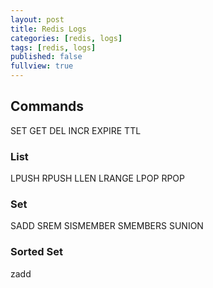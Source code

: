 ```yaml
---
layout: post
title: Redis Logs
categories: [redis, logs]
tags: [redis, logs]
published: false
fullview: true
---
```


## Commands

SET
GET
DEL
INCR
EXPIRE
TTL

### List

LPUSH
RPUSH
LLEN
LRANGE
LPOP
RPOP

### Set

SADD
SREM
SISMEMBER
SMEMBERS
SUNION

### Sorted Set

zadd
